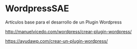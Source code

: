 # WordpressSAE

Artículos base para el desarrollo de un Plugin Wordpress

http://manuelvicedo.com/wordpress/crear-plugin-wordpress/

https://ayudawp.com/crear-un-plugin-wordpress/
